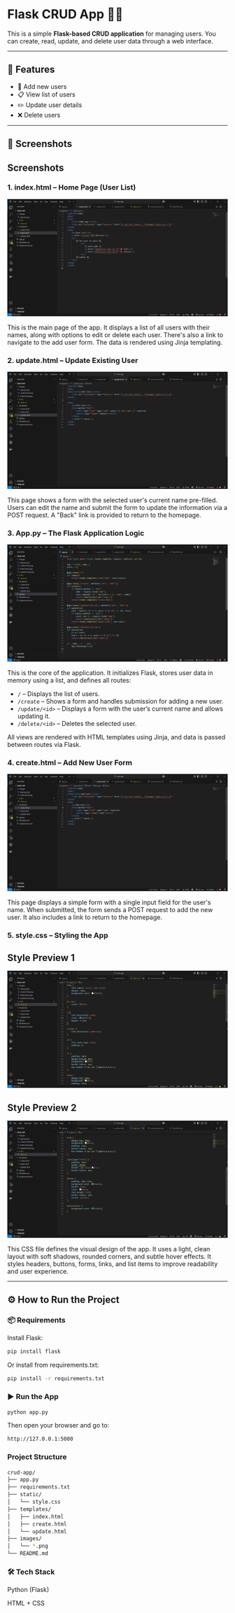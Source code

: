 # Flask CRUD App 🧑‍💻

This is a simple **Flask-based CRUD application** for managing users. You can create, read, update, and delete user data through a web interface.

---

## 🚀 Features

- 📝 Add new users  
- 📋 View list of users  
- ✏️ Update user details  
- ❌ Delete users

---

## 📸 Screenshots

## Screenshots

### 1. index.html – Home Page (User List)
![Homepage](images/index.html.png)

This is the main page of the app. It displays a list of all users with their names, along with options to edit or delete each user. There's also a link to navigate to the add user form. The data is rendered using Jinja templating.

### 2. update.html – Update Existing User
![Update Page](images/update.html.png)

This page shows a form with the selected user's current name pre-filled. Users can edit the name and submit the form to update the information via a POST request. A "Back" link is provided to return to the homepage.


### 3. App.py – The Flask Application Logic
![App Py](images/app.py.png)

This is the core of the application. It initializes Flask, stores user data in memory using a list, and defines all routes:

- `/` – Displays the list of users.
- `/create` – Shows a form and handles submission for adding a new user.
- `/update/<id>` – Displays a form with the user’s current name and allows updating it.
- `/delete/<id>` – Deletes the selected user.

All views are rendered with HTML templates using Jinja, and data is passed between routes via Flask.


### 4.  create.html – Add New User Form
![Create Page](images/create.html.png)

This page displays a simple form with a single input field for the user's name. When submitted, the form sends a POST request to add the new user. It also includes a link to return to the homepage.


### 5.  style.css – Styling the App
## Style Preview 1
![Style CSS 1](images/style1.png)

## Style Preview 2
![Style CSS 2](images/style2.png)

This CSS file defines the visual design of the app. It uses a light, clean layout with soft shadows, rounded corners, and subtle hover effects. It styles headers, buttons, forms, links, and list items to improve readability and user experience.


---

## ⚙️ How to Run the Project

### 📦 Requirements

Install Flask:
```bash
pip install flask
```
Or install from requirements.txt:
```bash
pip install -r requirements.txt
```

### ▶️ Run the App
```bash
python app.py
```
Then open your browser and go to:
```bash
http://127.0.0.1:5000
```
### Project Structure
```bash
crud-app/
├── app.py
├── requirements.txt
├── static/
│   └── style.css
├── templates/
│   ├── index.html
│   ├── create.html
│   └── update.html
├── images/
│   └── *.png
└── README.md
```
### 🛠 Tech Stack

Python (Flask)

HTML + CSS



